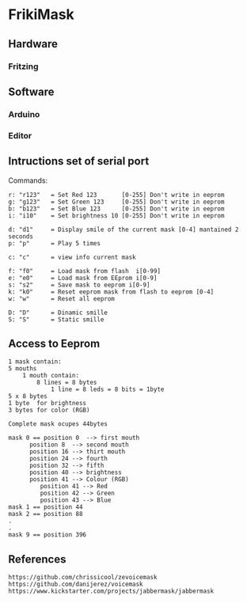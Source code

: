 # FrikiMask

## Hardware

### Fritzing

## Software

### Arduino

### Editor

## Intructions set of serial port
Commands:

	r: "r123"   = Set Red 123       [0-255] Don't write in eeprom
	g: "g123"   = Set Green 123     [0-255] Don't write in eeprom
	b: "b123"   = Set Blue 123      [0-255] Don't write in eeprom
	i: "i10"    = Set brightness 10 [0-255] Don't write in eeprom

	d: "d1"     = Display smile of the current mask [0-4] mantained 2 seconds
	p: "p"      = Play 5 times

	c: "c"      = view info current mask

	f: "f0"		= Load mask from flash  i[0-99]
	e: "e0"		= Load mask from EEprom i[0-9]
	s: "s2"		= Save mask to eeprom i[0-9]
	k: "k0" 	= Reset eeprom mask from flash to eeprom [0-4]
	w: "w"		= Reset all eeprom

	D: "D"		= Dinamic smille
	S: "S"		= Static smille


## Access to Eeprom

	1 mask contain:
	5 mouths
		1 mouth contain:
			8 lines = 8 bytes
				1 line = 8 leds = 8 bits = 1byte
	5 x 8 bytes
	1 byte  for brightness
	3 bytes for color (RGB)

	Complete mask ocupes 44bytes

	mask 0 == position 0  --> first mouth
		  position 8  --> second mouth
		  position 16 --> thirt mouth
		  position 24 --> fourth
		  position 32 --> fifth
		  position 40 --> brightness
		  position 41 --> Colour (RGB)
		     position 41 --> Red
		     position 42 --> Green
		     position 43 --> Blue
	mask 1 == position 44
	mask 2 == position 88
	.
	.
	mask 9 == position 396

## References

	https://github.com/chrissicool/zevoicemask
	https://github.com/danijerez/voicemask
	https://www.kickstarter.com/projects/jabbermask/jabbermask
